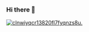 ### Hi there 👋

<!--
**0Ankit0/0Ankit0** is a ✨ _special_ ✨ repository because its `README.md` (this file) appears on your GitHub profile.

Here are some ideas to get you started:

- 🔭 I’m currently working on ...
- 🌱 I’m currently learning ...
- 👯 I’m looking to collaborate on ...
- 🤔 I’m looking for help with ...
- 💬 Ask me about ...
- 📫 How to reach me: ...
- 😄 Pronouns: ...
- ⚡ Fun fact: ...
-->
[![clnwiyqcr13820fl7fyqnzs8u.](https://holopin.me/0ankit0)](https://holopin.io/@0ankit0)
